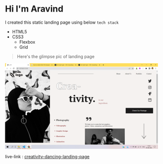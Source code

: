 # Hi I'm Aravind

I created this static landing page using below `tech stack`

- HTML5
- CSS3
  - Flexbox
  - Grid

> Here's the glimpse pic of landing page

![project-14](./assets/project-14.png)

live-link : [creativity-dancing-landing-page]()
